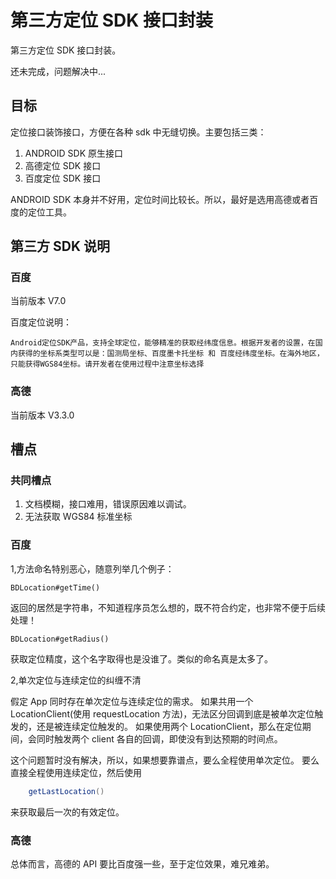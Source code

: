 # 第三方定位 SDK 接口封装

第三方定位 SDK 接口封装。

还未完成，问题解决中...

## 目标

定位接口装饰接口，方便在各种 sdk 中无缝切换。主要包括三类：

1. ANDROID SDK 原生接口
2. 高德定位 SDK 接口
3. 百度定位 SDK 接口

ANDROID SDK 本身并不好用，定位时间比较长。所以，最好是选用高德或者百度的定位工具。

## 第三方 SDK 说明

### 百度

当前版本 V7.0

百度定位说明：

    Android定位SDK产品，支持全球定位，能够精准的获取经纬度信息。根据开发者的设置，在国内获得的坐标系类型可以是：国测局坐标、百度墨卡托坐标 和 百度经纬度坐标。在海外地区，只能获得WGS84坐标。请开发者在使用过程中注意坐标选择


### 高德

当前版本 V3.3.0

## 槽点

### 共同槽点

1. 文档模糊，接口难用，错误原因难以调试。
2. 无法获取 WGS84 标准坐标

### 百度

1,方法命名特别恶心，随意列举几个例子：

    BDLocation#getTime()

返回的居然是字符串，不知道程序员怎么想的，既不符合约定，也非常不便于后续处理！

    BDLocation#getRadius()

获取定位精度，这个名字取得也是没谁了。类似的命名真是太多了。

2,单次定位与连续定位的纠缠不清

假定 App 同时存在单次定位与连续定位的需求。
如果共用一个 LocationClient(使用 requestLocation 方法)，无法区分回调到底是被单次定位触发的，还是被连续定位触发的。
如果使用两个 LocationClient，那么在定位期间，会同时触发两个 client 各自的回调，即使没有到达预期的时间点。

这个问题暂时没有解决，所以，如果想要靠谱点，要么全程使用单次定位。
要么直接全程使用连续定位，然后使用

```java
    getLastLocation()
```
来获取最后一次的有效定位。

### 高德

总体而言，高德的 API 要比百度强一些，至于定位效果，难兄难弟。










